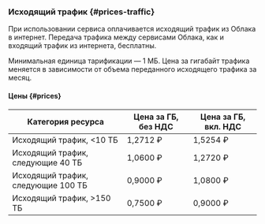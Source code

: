 ### Исходящий трафик {#prices-traffic}

При использовании сервиса оплачивается исходящий трафик из Облака в интернет. Передача трафика между сервисами Облака, как и входящий трафик из интернета, бесплатны.

Минимальная единица тарификации — 1 МБ. Цена за гигабайт трафика меняется в зависимости от объема переданного исходящего трафика за месяц.

#### Цены {#prices}

Категория ресурса | Цена за ГБ, без НДС | Цена за ГБ, вкл. НДС
----- | ----- | -----
Исходящий трафик, <10 ТБ | 1,2712 ₽ | 1,5254 ₽
Исходящий трафик, следующие 40 ТБ | 1,0600 ₽ | 1,2720 ₽
Исходящий трафик, следующие 100 ТБ | 0,9000 ₽ | 1,0800 ₽
Исходящий трафик, >150 ТБ | 0,7500 ₽ | 0,9000 ₽
